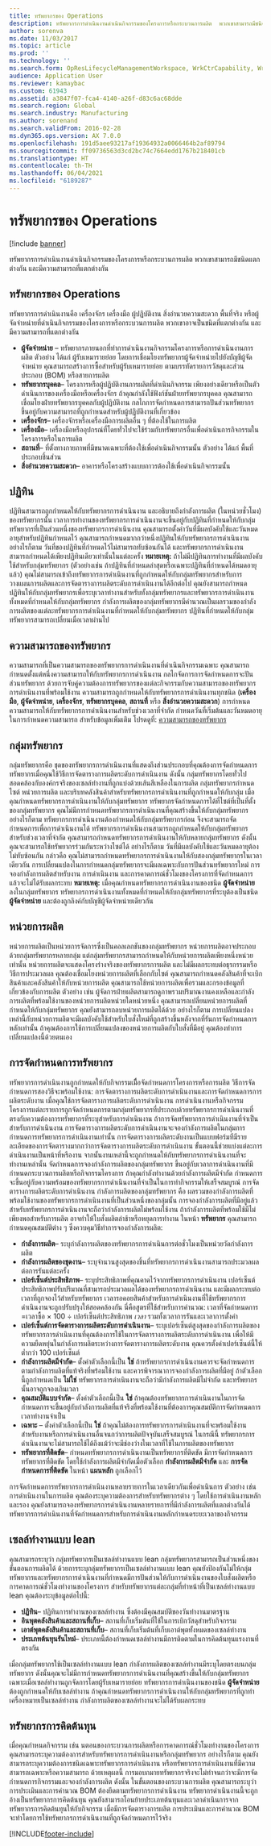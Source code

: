 ```yaml
---
title: ทรัพยากรของ Operations
description: ทรัพยากรการดำเนินงานดำเนินกิจกรรมของโครงการหรือกระบวนการผลิต  พวกเขาสามารถมีชนิดแตกต่างกัน และมีความสามารถที่แตกต่างกัน
author: sorenva
ms.date: 11/03/2017
ms.topic: article
ms.prod: ''
ms.technology: ''
ms.search.form: OpResLifecycleManagementWorkspace, WrkCtrCapability, WrkCtrResourceGroup, WrkCtrResourceAbilityMap, OpResCapacityPlanningWorkspace, WrkCtrCapResGraph, WrkCtrResourceRequirementPart, WrkCtrCapResGraphDialog, WrkCtrResourceCopy, WrkCtrCapResStatistic
audience: Application User
ms.reviewer: kamaybac
ms.custom: 61943
ms.assetid: a3847f07-fca4-4140-a26f-d83c6ac68dde
ms.search.region: Global
ms.search.industry: Manufacturing
ms.author: sorenand
ms.search.validFrom: 2016-02-28
ms.dyn365.ops.version: AX 7.0.0
ms.openlocfilehash: 191d5aee93217af19364932a0066464b2af89794
ms.sourcegitcommit: ff09736563d3cd2bc74c7664edd1767b218401cb
ms.translationtype: HT
ms.contentlocale: th-TH
ms.lasthandoff: 06/04/2021
ms.locfileid: "6189287"
---
```

# <a name="operations-resources"></a>ทรัพยากรของ Operations

[!include [banner](../includes/banner.md)]

ทรัพยากรการดำเนินงานดำเนินกิจกรรมของโครงการหรือกระบวนการผลิต  พวกเขาสามารถมีชนิดแตกต่างกัน และมีความสามารถที่แตกต่างกัน 

## <a name="operations-resources"></a>ทรัพยากรของ Operations

ทรัพยากรการดำเนินงานคือ เครื่องจักร เครื่องมือ ผู้ปฏิบัติงาน สิ่งอำนวยความสะดวก พื้นที่จริง หรือผู้จัดจำหน่ายที่ดำเนินกิจกรรมของโครงการหรือกระบวนการผลิต  พวกเขาอาจเป็นชนิดที่แตกต่างกัน และมีความสามารถที่แตกต่างกัน

-   **ผู้จัดจำหน่าย** – ทรัพยากรภายนอกที่ทำการดำเนินงานกิจกรรมโครงการหรือการดำเนินงานการผลิต ตัวอย่าง ได้แก่ ผู้รับเหมารายย่อย โดยการเชื่อมโยงทรัพยากรผู้จัดจำหน่ายไปยังบัญชีผู้จัดจำหน่าย คุณสามารถสร้างการซื้อสำหรับผู้รับเหมารายย่อย ตามบรรทัดรายการวัสดุและส่วนประกอบ (BOM) หรือสายการผลิต
-   **ทรัพยากรบุคคล**– โครงการหรือผู้ปฏิบัติงานการผลิตที่ดำเนินกิจกรรม เพียงอย่างเดียวหรือเป็นตัวดำเนินการของเครื่องมือหรือเครื่องจักร ถ้าคุณกำลังใช้ฟังก์ชันฝ่ายทรัพยากรบุคคล คุณสามารถเชื่อมโยงฝ่ายทรัพยากรบุคคลกับผู้ปฏิบัติงาน กลไกการจัดกำหนดการสามารถปันส่วนทรัพยากร ขึ้นอยู่กับความสามารถที่ถูกกำหนดสำหรับผู้ปฏิบัติงานที่เกี่ยวข้อง
-   **เครื่องจักร**– เครื่องจักรหรือเครื่องมือการผลิตอื่น ๆ ที่ต้องใช้ในการผลิต
-   **เครื่องมือ**– เครื่องมือหรืออุปกรณ์ที่โดยทั่วไปจะใช้ร่วมกับทรัพยากรอื่นเพื่อดำเนินการกิจกรรมในโครงการหรือในการผลิต
-   **สถานที่**– ที่ตั้งทางกายภาพที่มีขนาดเฉพาะที่ต้องใช้เพื่อดำเนินกิจกรรมนั้น ตัวอย่าง ได้แก่ พื้นที่ประกอบชิ้นส่วน
-   **สิ่งอำนวยความสะดวก**– อาคารหรือโครงสร้างแบบถาวรต้องใช้เพื่อดำเนินกิจกรรมนั้น

## <a name="calendars"></a>ปฏิทิน
ปฏิทินสามารถถูกกำหนดให้กับทรัพยากรการดำเนินงาน และอธิบายถึงกำลังการผลิต (ในหน่วยชั่วโมง) ของทรัพยากรนั้น เวลาการทำงานของทรัพยากรการดำเนินงานจะขึ้นอยู่กับปฏิทินที่กำหนดให้กับกลุ่มทรัพยากรที่เป็นส่วนหนึ่งของทรัพยากรการดำเนินงาน คุณสามารถตั้งค่าวันที่มีผลบังคับใช้และวันหมดอายุสำหรับปฏิทินกำหนดไว้ คุณสามารถกำหนดมากกว่าหนึ่งปฏิทินให้กับทรัพยากรการดำเนินงาน อย่างไรก็ตาม วันที่ของปฏิทินที่กำหนดไว้ไม่สามารถทับซ้อนกันได้ และทรัพยากรการดำเนินงานสามารถกำหนดได้เพียงปฏิทินเดียวเท่านั้นในแต่ละครั้ง **หมายเหตุ:** ถ้าไม่มีปฏิทินการทำงานที่มีผลบังคับใช้สำหรับกลุ่มทรัพยากร (ตัวอย่างเช่น ถ้าปฏิทินที่กำหนดล่าสุดหรือเฉพาะปฏิทินที่กำหนดได้หมดอายุแล้ว) คุณไม่สามารถเข้าถึงทรัพยากรการดำเนินงานที่ถูกกำหนดให้กับกลุ่มทรัพยากรสำหรับการวางแผนการผลิตและการจัดตารางการผลิตระดับการดำเนินงานได้อีกต่อไป คุณยังสามารถกำหนดปฏิทินให้กับกลุ่มทรัพยากรเพื่อระบุเวลาทำงานสำหรับทั้งกลุ่มทรัพยากรและทรัพยากรการดำเนินงานทั้งหมดที่กำหนดให้กับกลุ่มทรัพยากร กำลังการผลิตของกลุ่มทรัพยากรมีคำนวณเป็นผลรวมของกำลังการผลิตของแต่ละทรัพยากรการดำเนินงานที่กำหนดให้กับกลุ่มทรัพยากร ปฏิทินที่กำหนดให้กับกลุ่มทรัพยากรสามารถเปลี่ยนเมื่อเวลาผ่านไป

## <a name="resource-capabilities"></a>ความสามารถของทรัพยากร
ความสามารถที่เป็นความสามารถของทรัพยากรการดำเนินงานที่ดำเนินกิจกรรมเฉพาะ คุณสามารถกำหนดตั้งแต่หนึ่งความสามารถให้กับทรัพยากรการดำเนินงาน กลไกจัดการการจัดกำหนดการจะปันส่วนทรัพยากร ด้วยการจับคู่ความต้องการทรัพยากรของแต่ละกิจกรรมกับความสามารถของทรัพยากรการดำเนินงานที่พร้อมใช้งาน ความสามารถถูกกำหนดให้กับทรัพยากรการดำเนินงานทุกชนิด (**เครื่องมือ**, **ผู้จัดจำหน่าย**, **เครื่องจักร**, **ทรัพยากรบุคคล**, **สถานที่** หรือ **สิ่งอำนวยความสะดวก**) การกำหนดความสามารถให้กับทรัพยากรการดำเนินงานสำหรับช่วงเวลาที่จำกัด กำหนดวันที่เริ่มต้นและวันหมดอายุในการกำหนดความสามารถ สำหรับข้อมูลเพิ่มเติม โปรดดูที่: [ความสามารถของทรัพยากร](resource-capabilities.md)

## <a name="resource-groups"></a>กลุ่มทรัพยากร
กลุ่มทรัพยากรคือ ชุดของทรัพยากรการดำเนินงานที่แสดงถึงส่วนประกอบที่คุณต้องการจัดกำหนดการทรัพยากรเมื่อคุณใช้วิธีการจัดตารางการผลิตระดับการดำเนินงาน ดังนั้น กลุ่มทรัพยากรโดยทั่วไปสอดคล้องกับองค์กรจริงของเซลล์ทำงานที่ถูกแบ่งด้วยเส้นสีเหลืองในการผลิต กลุ่มทรัพยากรกำหนดไซต์ หน่วยการผลิต และบริบทคลังสินค้าสำหรับทรัพยากรการดำเนินงานที่ถูกกำหนดให้กับกลุ่ม เมื่อคุณกำหนดทรัพยากรการดำเนินงานให้กับกลุ่มทรัพยากร ทรัพยากรจัดกำหนดการได้ที่ไซต์ที่เป็นที่ตั้งของกลุ่มทรัพยากร คุณไม่มีการกำหนดทรัพยากรการดำเนินงานที่คุณสร้างขึ้นให้กับกลุ่มทรัพยากร อย่างไรก็ตาม ทรัพยากรการดำเนินงานต้องกำหนดให้กับกลุ่มทรัพยากรก่อน จึงจะสามารถจัดกำหนดการเพื่อการดำเนินงานได้ ทรัพยากรการดำเนินงานสามารถถูกกำหนดให้กับกลุ่มทรัพยากรสำหรับช่วงเวลาที่จำกัด คุณสามารถกำหนดทรัพยากรการดำเนินงานให้กับหลายกลุ่มทรัพยากร ดังนั้นคุณจะสามารถใช้ทรัพยากรร่วมกันระหว่างไซต์ได้ อย่างไรก็ตาม วันที่มีผลบังคับใช้และวันหมดอายุต้องไม่ทับซ้อนกัน กล่าวคือ คุณไม่สามารถกำหนดทรัพยากรการดำเนินงานให้กับสองกลุ่มทรัพยากรในเวลาเดียวกัน การเปลี่ยนแปลงในการกำหนดกลุ่มทรัพยากรจะมีผลเฉพาะกับการปันส่วนทรัพยากรใหม่ การจองกำลังการผลิตสำหรับงาน การดำเนินงาน และการคาดการณ์ชั่วโมงของโครงการที่จัดกำหนดการแล้วจะไม่ได้รับผลกระทบ **หมายเหตุ:** เมื่อคุณกำหนดทรัพยากรการดำเนินงานของชนิด **ผู้จัดจำหน่าย** ลงในกลุ่มทรัพยากร ทรัพยากรการดำเนินงานทั้งหมดที่กำหนดให้กับกลุ่มทรัพยากรที่ระบุต้องเป็นชนิด **ผู้จัดจำหน่าย** และต้องถูกลิงค์กับบัญชีผู้จัดจำหน่ายเดียวกัน

## <a name="production-units"></a>หน่วยการผลิต
หน่วยการผลิตเป็นหน่วยการจัดการซึ่งเป็นคอลเลกชันของกลุ่มทรัพยากร หน่วยการผลิตอาจประกอบด้วยกลุ่มทรัพยากรหลายกลุ่ม แต่กลุ่มทรัพยากรสามารถกำหนดให้กับหน่วยการผลิตเพียงหนึ่งหน่วยเท่านั้น หน่วยการผลิตจะแสดงโครงร่างจริงของทรัพยากรการผลิต และไม่มีผลกระทบต่อธุรกรรมหรือวิธีการประมวลผล คุณต้องเชื่อมโยงหน่วยการผลิตที่เลือกกับไซต์ คุณสามารถกำหนดคลังสินค้าที่จะเบิกสินค้าและคลังสินค้าให้กับหน่วยการผลิต คุณสามารถใช้หน่วยการผลิตเพื่อรวมและกรองข้อมูลที่เกี่ยวข้องกับการผลิต ตัวอย่าง เช่น ผู้จัดการฝ่ายผลิตสามารถดูภาพรวมปริมาณงานคงเหลือและกำลังการผลิตที่พร้อมใช้งานของหน่วยการผลิตหน่วยใดหน่วยหนึ่ง คุณสามารถเปลี่ยนหน่วยการผลิตที่กำหนดให้กับกลุ่มทรัพยากร คุณยังสามารถลบหน่วยการผลิตได้ด้วย อย่างไรก็ตาม การเปลี่ยนแปลงเหล่านี้กับหน่วยการผลิตจะมีผลบังคับใช้สำหรับใบสั่งใหม่ที่ถูกสร้างขึ้นหลังจากที่รันการจัดกำหนดการหลักเท่านั้น ถ้าคุณต้องการใช้การเปลี่ยนแปลงของหน่วยการผลิตกับใบสั่งที่มีอยู่ คุณต้องทำการเปลี่ยนแปลงนี้ด้วยตนเอง

## <a name="resource-scheduling"></a>การจัดกำหนดการทรัพยากร
ทรัพยากรการดำเนินงานถูกกำหนดให้กับกิจกรรมเมืื่อจัดกำหนดการโครงการหรือการผลิต วิธีการจัดกำหนดการสองวิธีจะพร้อมใช้งาน: การจัดตารางการผลิตระดับการดำเนินงานและการจัดกำหนดการการผลิตระดับงาน เมื่อคุณใช้การจัดตารางการผลิตระดับการดำเนินงาน การดำเนินงานหรือกิจกรรมโครงการแต่ละรายการถูกจัดกำหนดการตามกลุ่มทรัพยากรที่ประกอบด้วยทรัพยากรการดำเนินงานที่ตรงกับความต้องการทรัพยากรที่ระบุสำหรับการดำเนินงาน ถ้าการจัดทรัพยากรการดำเนินงานที่จำเป็นสำหรับการดำเนินงาน การจัดตารางการผลิตระดับการดำเนินงานจะจองกำลังการผลิตในกลุ่มการกำหนดการทรัพยากรการดำเนินงานเท่านั้น การจัดตารางการผลิตระดับงานเป็นแบบฟอร์มทีมีรายละเอียดของการจัดตารางมากกว่าการจัดตารางการผลิตระดับการดำเนินงาน ขั้นตอนนี้ช่วยแบ่งแต่ละการดำเนินงานเป็นหน้าที่หรืองาน จากนั้นงานเหล่านี้จะถูกกำหนดให้กับทรัพยากรการดำเนินงานที่จะทำงานเหล่านั้น จัดกำหนดการจองกำลังการผลิตของกลุ่มทรัพยากร ขึ้นอยู่กับเวลาการดำเนินงานที่มีกำหนดกระบวนการผลิตหรือกิจกรรมโครงการ ถ้าคุณกำลังทำงานด้วยกำลังการผลิตมีจำกัด กำหนดการจะขึ้นอยู่กับความพร้อมของทรัพยากรการดำเนินงานที่จำเป็นในการทำกิจกรรมให้เสร็จสมบูรณ์ การจัดตารางการผลิตระดับการดำเนินงาน กำลังการผลิตของกลุ่มทรัพยากร คือ ผลรวมของกำลังการผลิตที่พร้อมใช้งานของทรัพยากรการดำเนินงานที่เป็นส่วนหนึ่งของกลุ่มนั้น การจองกำลังการผลิตที่มีอยู่แล้วสำหรับทรัพยากรการดำเนินงานจะถือว่ากำลังการผลิตไม่พร้อมใช้งาน ถ้ากำลังการผลิตที่พร้อมใช้มีไม่เพียงพอสำหรับการผลิต อาจทำให้ใบสั่งผลิตล่าช้าหรือหยุดการทำงาน ในหน้า **ทรัพยากร** คุณสามารถกำหนดคุณสมบัติต่าง ๆ ซึ่งควบคุมวิธีทำการจองกำลังการผลิต:

-   **กำลังการผลิต**– ระบุกำลังการผลิตของทรัพยากรการดำเนินการต่อชั่วโมงเป็นหน่วยวัดกำลังการผลิต
-   **กำลังการผลิตของชุดงาน**– ระบุจำนวนสูงสุดของชิ้นที่ทรัพยากรการดำเนินงานสามารถประมวลผลต่อการรันแต่ละครั้ง
-   **เปอร์เซ็นต์ประสิทธิภาพ**– ระบุประสิทธิภาพที่คุณคาดไว้จากทรัพยากรการดำเนินงาน เปอร์เซ็นต์ประสิทธิภาพปรับปริมาณที่สามารถประมวลผลได้ของทรัพยากรการดำเนินงาน และมีผลกระทบต่อเวลาที่ถูกจองไว้สำหรับทรัพยากร เวลารอคอยสินค้าสำหรับการดำเนินงานที่ใช้ทรัพยากรการดำเนินงานจะถูกปรับปรุงให้สอดคล้องกัน นี่คือสูตรที่ใช้สำหรับการคำนวณ: เวลาที่จัดกำหนดการ =เวลาซื้อ × 100 ÷ เปอร์เซ็นต์ประสิทธิภาพ *เวลา* รวมทั้งเวลาการรันและเวลาการตั้งค่า 
-   **เปอร์เซ็นต์การจัดตารางการผลิตระดับการดำเนินงาน**– ระบุเปอร์เซ็นต์สูงสุดของกำลังการผลิตของทรัพยากรการดำเนินงานที่คุณต้องการใช้ในการจัดตารางการผลิตระดับการดำเนินงาน เพื่อให้มีความยืดหยุ่นในกำลังการผลิตระหว่างการจัดตารางการผลิตระดับงาน คุณควรตั้งค่าเปอร์เซ็นต์นี้ให้ต่ำกว่า 100 เปอร์เซ็นต์
-   **กำลังการผลิตมีจำกัด**– ตั้งค่าตัวเลือกนี้เป็น **ใช่** ถ้าทรัพยากรการดำเนินงานควรจะจัดกำหนดการตามกำลังการผลิตที่แท้จริงที่พร้อมใช้งาน และควรพิจารณาการจองกำลังการผลิตที่มีอยู่ ถ้าตัวเลือกนี้ถูกกำหนดเป็น **ไม่ใช่** ทรัพยากรการดำเนินงานจะถือว่ามีกำลังการผลิตมีไม่จำกัด และทรัพยากรนั้นอาจถูกจองเกินเวลา
-   **คุณสมบัติแบบจำกัด**– ตั้งค่าตัวเลือกนี้เป็น **ใช่** ถ้าคุณต้องทรัพยากรการดำเนินงานในการจัดกำหนดการจะขึ้นอยู่กับกำลังการผลิตที่แท้จริงที่พร้อมใช้งานที่ต้องการคุณสมบัติการจัดกำหนดการเวลาทำงานจำเป็น
-   **เฉพาะ** – ตั้งค่าตัวเลือกนี้เป็น **ใช่** ถ้าคุณไม่ต้องการทรัพยากรการดำเนินงานที่จะพร้อมใช้งานสำหรับงานหรือการดำเนินงานอื่นจนกว่าการผลิตปัจจุบันเสร็จสมบูรณ์ ในกรณีนี้ ทรัพยากรการดำเนินงานจะไม่สามารถใช้ได้ถึงแม้ว่าจะมีช่องว่างในเวลาที่ใช้ในการผลิตของทรัพยากร
-   **ทรัพยากรที่ติดขัด**– กำหนดทรัพยากรการดำเนินงานเป็นทรัพยากรที่ติดขัด มีการจัดกำหนดการทรัพยากรที่ติดขัด โดยใช้กำลังการผลิตมีจำกัดเมื่อตัวเลือก **กำลังการผลิตมีจำกัด** และ **การจัดกำหนดการที่ติดขัด** ในหน้า **แผนหลัก** ถูกเลือกไว้

การจัดกำหนดการทรัพยากรการดำเนินงานหลายรายการในเวลาเดียวกันเพื่อดำเนินการ ตัวอย่าง เช่น การดำเนินงานในการผลิต คุณต้องระบุความต้องการสำหรับทรัพยากรต่าง ๆ โดยใช้การดำเนินงานหลักและรอง คุณยังสามารถจองทรัพยากรการดำเนินงานหลายรายการที่มีกำลังการผลิตที่แตกต่างกันได้ ทรัพยากรการดำเนินงานที่จัดกำหนดการสำหรับการดำเนินงานหลักกำหนดระยะเวลาของกิจกรรม

## <a name="lean-work-cells"></a>เซลล์ทำงานแบบ lean
คุณสามารถระบุว่า กลุ่มทรัพยากรเป็นเซลล์ทำงานแบบ lean กลุ่มทรัพยากรสามารถเป็นส่วนหนึ่งของขั้นตอนการผลิตได้ ด้วยการระบุกลุ่มทรัพยากรเป็นเซลล์ทำงานแบบ lean คุณยังป้องกันไม่ให้กลุ่มทรัพยากรและทรัพยากรการดำเนินงานที่กำหนดมีการปันส่วนให้กับการดำเนินงานของใบสั่งผลิตหรือการคาดการณ์ชั่วโมงทำงานของโครงการ สำหรับทรัพยากรแต่ละกลุ่มที่ทำหน้าที่เป็นเซลล์ทำงานแบบ lean คุณต้องระบุข้อมูลต่อไปนี้:

-   **ปฏิทิน**– ปฏิทินการทำงานของเซลล์ทำงาน ซึ่งต้องมีคุณสมบัติของวันทำงานมาตรฐาน
-   **อินพุตคลังสินค้าและสถานที่เก็บ**– สถานที่เก็บเริ่มต้นที่ใช้ในการเบิกวัสดุสำหรับกิจกรรม
-   **เอาต์พุตคลังสินค้าและสถานที่เก็บ**– สถานที่เก็บเริ่มต้นที่เก็บเอาต์พุตทั้งหมดของเซลล์ทำงาน
-   **ประเภทต้นทุนรันไทม์**– ประเภทนี้ต้องกำหนดเซลล์ทำงานมีการติดตามในการคิดต้นทุนแรงงานที่ตรงกัน

เมื่อกลุ่มทรัพยากรใช้เป็นเซลล์ทำงานแบบ lean กำลังการผลิตของเซลล์ทำงานมีระบุโดยตรงบนกลุ่มทรัพยากร ดังนั้นคุณจะไม่มีการกำหนดทรัพยากรการดำเนินงานที่คุณสร้างขึ้นให้กับกลุ่มทรัพยากร เฉพาะเมื่อเซลล์ทำงานถูกจัดการโดยผู้รับเหมารายย่อย ทรัพยากรการดำเนินงานของชนิด **ผู้จัดจำหน่าย** ต้องถูกกำหนดให้กับเซลล์ทำงาน ถ้าคุณกำหนดทรัพยากรการดำเนินงานให้กับกลุ่มทรัพยากรที่ถูกทำเครื่องหมายเป็นเซลล์ทำงาน กำลังการผลิตของเซลล์ทำงานจะไม่ได้รับผลกระทบ

## <a name="costing-resources"></a>ทรัพยากรการคิดต้นทุน
เมื่อคุณกำหนดกิจกรรม เช่น นตอนของกระบวนการผลิตหรือการคาดการณ์ชั่วโมงทำงานของโครงการ คุณสามารถระบุความต้องการสำหรับทรัพยากรการดำเนินงานหรือกลุ่มทรัพยากร อย่างไรก็ตาม คุณยังสามารถระบุความต้องการชนิดเฉพาะทรัพยากรการดำเนินงาน หรือทรัพยากรการดำเนินงานที่มีความสามารถเฉพาะหรือความสามารถ ด้วยเหตุผลนี้ การมอบกมายทรัพยากรจริงจะไม่ทำจนกว่าจะมีการจัดกำหนดการกิจกรรมและจองกำลังการผลิต ดังนั้น ในขั้นตอนของกระบวนการผลิต คุณสามารถระบุว่า การประเมินและการคำนวณ BOM ต้องยึดตามทรัพยากรการดำเนินงาน ทรัพยากรดำเนินงานนี้จะถูกอ้างเป็นทรัพยากรการคิดต้นทุน คุณยังสามารถโอนย้ายประเภทต้นทุนและเวลาดำเนินการจากทรัพยากรการคิดต้นทุนให้กับกิจกรรม เมื่อมีการจัดตารางการผลิต การประเมินและการคำนวณ BOM จะทำโดยการใช้ทรัพยากรการดำเนินงานที่ถูกจัดกำหนดการไว้จริง





[!INCLUDE[footer-include](../../includes/footer-banner.md)]